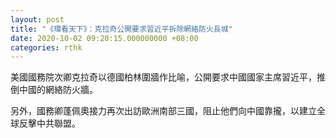 ```yaml
---
layout: post
title: "《環看天下》：克拉奇公開要求習近平拆除網絡防火長城"
date: 2020-10-02 09:20:15.000000000 +08:00
categories: rthk
---
```


美國國務院次卿克拉奇以德國柏林圍牆作比喻，公開要求中國國家主席習近平，推倒中國的網絡防火牆。

另外，國務卿蓬佩奧接力再次出訪歐洲南部三國，阻止他們向中國靠攏，以建立全球反擊中共聯盟。
